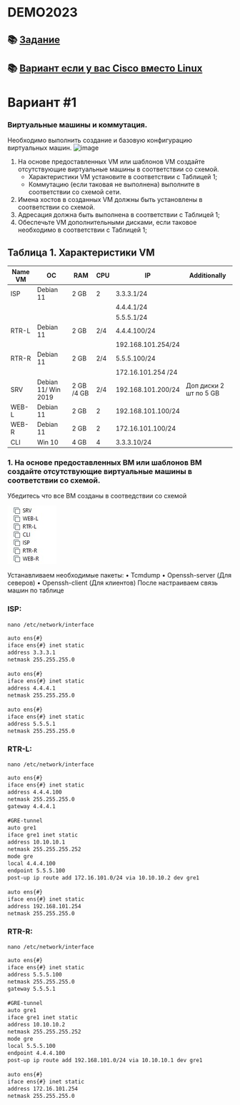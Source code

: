 # DEMO2023

## :books: [Задание](https://github.com/Unknown-58/Demo2023/blob/main/Doc/Demo2022.pdf)

## :books: [Вариант если у вас Cisco вместо Linux](https://github.com/vladimir-shalnev/DEMO2022)

# Вариант #1

### Виртуальные машины и коммутация.
Необходимо выполнить создание и базовую конфигурацию виртуальных
машин.
![image](https://github.com/Pavel58-pnz/Demo2022/blob/main/image/Demo.png)
1. На основе предоставленных VM или шаблонов VM создайте отсутствующие виртуальные машины в соответствии со схемой.  
   -	Характеристики VM установите в соответствии с Таблицей 1;
   -	Коммутацию (если таковая не выполнена) выполните в соответствии со схемой сети.	 
2.  Имена хостов в созданных VM должны быть установлены в соответствии со схемой.
3.  Адресация должна быть выполнена в соответствии с Таблицей 1;
4.  Обеспечьте VM дополнительными дисками, если таковое необходимо в соответствии с Таблицей 1;
## Таблица 1. Характеристики VM
|Name VM         |ОС                  |RAM             |CPU             |IP                    |Additionally                       |
|  ------------- | -------------      | -------------  |  ------------- |  -------------       |  -------------                    |  
|ISP             |Debian 11           |2 GB            |2               |3.3.3.1/24            |                                   |
|                |                    |                |                |4.4.4.1/24            |                                   |
|                |                    |                |                |5.5.5.1/24            |                                   |
|RTR-L           |Debian 11           |2 GB            |2/4             |4.4.4.100/24          |                                   |
|                |                    |                |                |192.168.101.254/24    |                                   |
|RTR-R           |Debian 11           |2 GB            |2/4             |5.5.5.100/24          |                                   |
|                |                    |                |                |172.16.101.254 /24    |                                   |
|SRV             |Debian 11/ Win 2019 |2 GB /4 GB      |2/4             |192.168.101.200/24    |Доп диски 2 шт по 5 GB             |
|WEB-L           |Debian 11           |2 GB            |2               |192.168.101.100/24    |                                   |
|WEB-R           |Debian 11           |2 GB            |2               |172.16.101.100/24     |                                   |
|CLI             |Win 10              |4 GB            |4               |3.3.3.10/24           |                                   |

### 1. На основе предоставленных ВМ или шаблонов ВМ создайте отсутствующие виртуальные машины в соответствии со схемой.
Убедитесь что все ВМ созданы в соотведствии со схемой 

![image](https://raw.githubusercontent.com/Unknown-58/Demo2023/main/image/Demo02.jpg)


Устанавливаем необходимые пакеты:
•	Tcmdump
•	Openssh-server (Для северов)
•	Openssh-client (Для клиентов)
После настраиваем связь машин по таблице

### ISP:
```debian
nano /etc/network/interface
```
``` debian
auto ens{#}
iface ens{#} inet static
address 3.3.3.1
netmask 255.255.255.0

auto ens{#}
iface ens{#} inet static
address 4.4.4.1
netmask 255.255.255.0

auto ens{#}
iface ens{#} inet static
address 5.5.5.1
netmask 255.255.255.0
```
### RTR-L:
```debian
nano /etc/network/interface
```
```debian
auto ens{#}
iface ens{#} inet static
address 4.4.4.100
netmask 255.255.255.0
gateway 4.4.4.1

#GRE-tunnel
auto gre1
iface gre1 inet static
address 10.10.10.1
netmask 255.255.255.252
mode gre
local 4.4.4.100
endpoint 5.5.5.100
post-up ip route add 172.16.101.0/24 via 10.10.10.2 dev gre1

auto ens{#}
iface ens{#} inet static
address 192.168.101.254
netmask 255.255.255.0
```
### RTR-R:
```debian
nano /etc/network/interface
```
```debian
auto ens{#}
iface ens{#} inet static
address 5.5.5.100
netmask 255.255.255.0
gateway 5.5.5.1

#GRE-tunnel
auto gre1
iface gre1 inet static
address 10.10.10.2
netmask 255.255.255.252
mode gre
local 5.5.5.100 
endpoint 4.4.4.100
post-up ip route add 192.168.101.0/24 via 10.10.10.1 dev gre1

auto ens{#}
iface ens{#} inet static
address 172.16.101.254
netmask 255.255.255.0
```